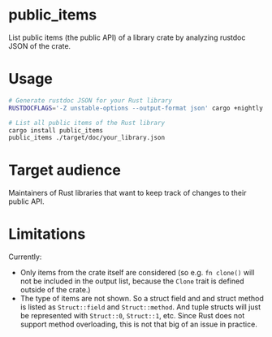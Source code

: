 # public_items

List public items (the public API) of a library crate by analyzing rustdoc JSON of the crate.

# Usage

```bash
# Generate rustdoc JSON for your Rust library
RUSTDOCFLAGS='-Z unstable-options --output-format json' cargo +nightly doc --no-deps

# List all public items of the Rust library
cargo install public_items
public_items ./target/doc/your_library.json
```

# Target audience

Maintainers of Rust libraries that want to keep track of changes to their public API.

# Limitations

Currently:
* Only items from the crate itself are considered (so e.g. `fn clone()` will not be included in the output list, because the `Clone` trait is defined outside of the crate.)
* The type of items are not shown. So a struct field and and struct method is listed as `Struct::field` and `Struct::method`. And tuple structs will just be represented with `Struct::0`, `Struct::1`, etc. Since Rust does not support method overloading, this is not that big of an issue in practice.
